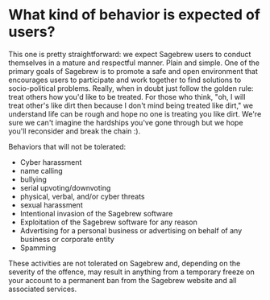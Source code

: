 # What kind of behavior is expected of users? #
This one is pretty straightforward: we expect Sagebrew users to conduct 
themselves in a mature and respectful manner. Plain and simple. One of the 
primary goals of Sagebrew is to promote a safe and open environment that 
encourages users to participate and work together to find solutions to 
socio-political problems. Really, when in doubt just follow the golden rule: 
treat others how you'd like to be treated. For those who think, "oh, 
I will treat other's like dirt then because I don't mind being treated like 
dirt," we understand life can be rough and hope no one is treating you like 
dirt. We're sure we can't imagine the hardships you've gone through but we 
hope you'll reconsider and break the chain :).

Behaviors that will not be tolerated:

- Cyber harassment 
 - name calling
 - bullying
 - serial upvoting/downvoting
 - physical, verbal, and/or cyber threats
 - sexual harassment
- Intentional invasion of the Sagebrew software
- Exploitation of the Sagebrew software for any reason
- Advertising for a personal business or advertising on behalf of any business or corporate entity
- Spamming

These activities are not tolerated on Sagebrew and, depending on the severity 
of the offence, may result in anything from a temporary freeze on your account 
to a permanent ban from the Sagebrew website and all associated services. 